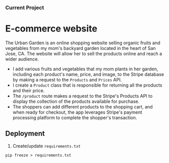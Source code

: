 ### Current Project
# E-commerce website 

  The Urban Garden is an online shopping website selling organic fruits and vegetables from my mom's backyard garden located in the heart of San Jose, CA. The website will allow her to sell the products online and reach a wider audience. 
  
* I add various fruits and vegetables that my mom plants in her garden, including each product's name, price, and image, to the Stripe database by making a request to the `Products` and `Prices` API.
* I create a `Product` class that is responsible for returning all the products and their price.
* The `/product` route makes a request to the Stripe's Products API to display the collection of the products available for purchase.
* The shoppers can add different products to the shopping cart, and when ready for checkout, the app leverages Stripe's payment processing platform to complete the shopper's transaction. 

## Deployment

1. Create/update `requirements.txt`

```
pip freeze > requirements.txt
```
